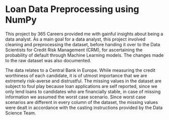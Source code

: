 # Loan Data Preprocessing using NumPy

This project by 365 Careers provided me with gainful insights about being a data analyst. As a main goal for a data analyst, this project involved cleaning and preprocessing the dataset, before handing it over to the Data Scientists for Credit Risk Management (CRM), for ascertaining the probability of default through Machine Learning models. The changes made to the raw dataset was also documented.

The data relates to a Central Bank in Europe.
While measuring the credit worthiness of each candidate, it is of utmost importance that we are extremely risk-averse and distrustful. The missing values in the dataset are subject to foul play because loan applications are self reported, since we only lend loans to candidates who are financially stable, in case of missing information we assumed the worst case scenario. Since worst case scenarios are different in every column of the dataset, the missing values were dealt in accordance with the casting instructions provided by the Data Science Team.
